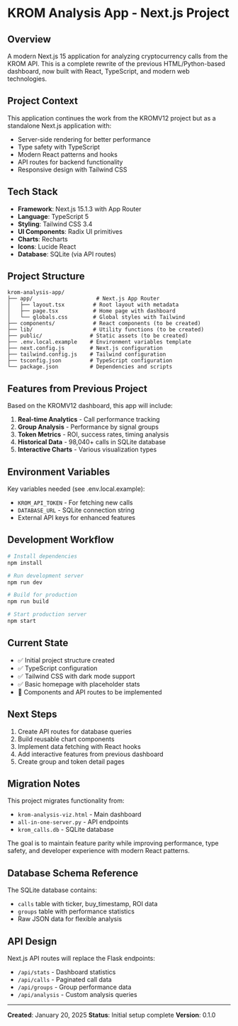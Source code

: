 # KROM Analysis App - Next.js Project

## Overview
A modern Next.js 15 application for analyzing cryptocurrency calls from the KROM API. This is a complete rewrite of the previous HTML/Python-based dashboard, now built with React, TypeScript, and modern web technologies.

## Project Context
This application continues the work from the KROMV12 project but as a standalone Next.js application with:
- Server-side rendering for better performance
- Type safety with TypeScript
- Modern React patterns and hooks
- API routes for backend functionality
- Responsive design with Tailwind CSS

## Tech Stack
- **Framework**: Next.js 15.1.3 with App Router
- **Language**: TypeScript 5
- **Styling**: Tailwind CSS 3.4
- **UI Components**: Radix UI primitives
- **Charts**: Recharts
- **Icons**: Lucide React
- **Database**: SQLite (via API routes)

## Project Structure
```
krom-analysis-app/
├── app/                    # Next.js App Router
│   ├── layout.tsx         # Root layout with metadata
│   ├── page.tsx           # Home page with dashboard
│   └── globals.css        # Global styles with Tailwind
├── components/            # React components (to be created)
├── lib/                   # Utility functions (to be created)
├── public/               # Static assets (to be created)
├── .env.local.example    # Environment variables template
├── next.config.js        # Next.js configuration
├── tailwind.config.js    # Tailwind configuration
├── tsconfig.json         # TypeScript configuration
└── package.json          # Dependencies and scripts
```

## Features from Previous Project
Based on the KROMV12 dashboard, this app will include:
1. **Real-time Analytics** - Call performance tracking
2. **Group Analysis** - Performance by signal groups
3. **Token Metrics** - ROI, success rates, timing analysis
4. **Historical Data** - 98,040+ calls in SQLite database
5. **Interactive Charts** - Various visualization types

## Environment Variables
Key variables needed (see .env.local.example):
- `KROM_API_TOKEN` - For fetching new calls
- `DATABASE_URL` - SQLite connection string
- External API keys for enhanced features

## Development Workflow
```bash
# Install dependencies
npm install

# Run development server
npm run dev

# Build for production
npm run build

# Start production server
npm start
```

## Current State
- ✅ Initial project structure created
- ✅ TypeScript configuration
- ✅ Tailwind CSS with dark mode support
- ✅ Basic homepage with placeholder stats
- 🔄 Components and API routes to be implemented

## Next Steps
1. Create API routes for database queries
2. Build reusable chart components
3. Implement data fetching with React hooks
4. Add interactive features from previous dashboard
5. Create group and token detail pages

## Migration Notes
This project migrates functionality from:
- `krom-analysis-viz.html` - Main dashboard
- `all-in-one-server.py` - API endpoints
- `krom_calls.db` - SQLite database

The goal is to maintain feature parity while improving performance, type safety, and developer experience with modern React patterns.

## Database Schema Reference
The SQLite database contains:
- `calls` table with ticker, buy_timestamp, ROI data
- `groups` table with performance statistics
- Raw JSON data for flexible analysis

## API Design
Next.js API routes will replace the Flask endpoints:
- `/api/stats` - Dashboard statistics
- `/api/calls` - Paginated call data
- `/api/groups` - Group performance data
- `/api/analysis` - Custom analysis queries

---
**Created**: January 20, 2025
**Status**: Initial setup complete
**Version**: 0.1.0